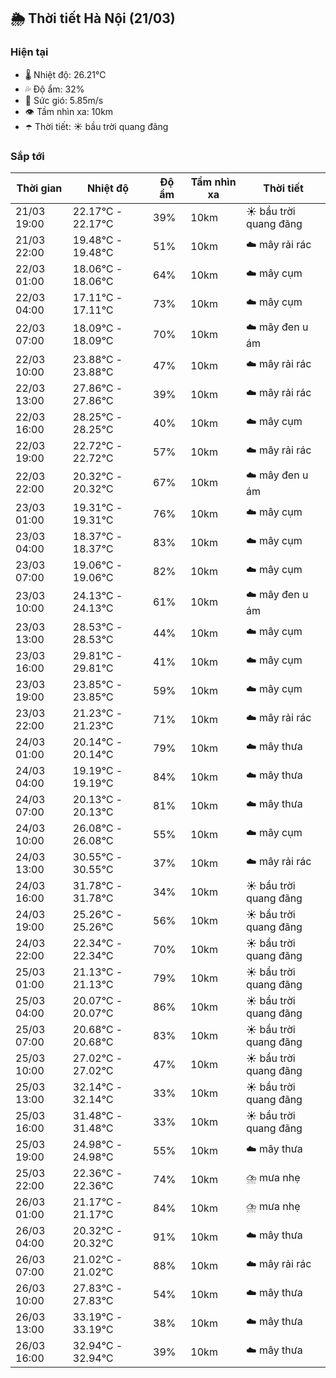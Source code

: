 ## 🌦️ Thời tiết Hà Nội (21/03)

### Hiện tại

- 🌡️ Nhiệt độ: 26.21℃
- 💦 Độ ẩm: 32%
- 💨 Sức gió: 5.85m/s
- 👁️ Tầm nhìn xa: 10km
- ☂️ Thời tiết: ☀️ bầu trời quang đãng

### Sắp tới

| Thời gian | Nhiệt độ | Độ ẩm | Tầm nhìn xa | Thời tiết |
| --- | --- | --- | --- | --- |
| 21/03 19:00 | 22.17℃ - 22.17℃ | 39% | 10km | ☀️ bầu trời quang đãng |
| 21/03 22:00 | 19.48℃ - 19.48℃ | 51% | 10km | ☁️ mây rải rác |
| 22/03 01:00 | 18.06℃ - 18.06℃ | 64% | 10km | ☁️ mây cụm |
| 22/03 04:00 | 17.11℃ - 17.11℃ | 73% | 10km | ☁️ mây cụm |
| 22/03 07:00 | 18.09℃ - 18.09℃ | 70% | 10km | ☁️ mây đen u ám |
| 22/03 10:00 | 23.88℃ - 23.88℃ | 47% | 10km | ☁️ mây rải rác |
| 22/03 13:00 | 27.86℃ - 27.86℃ | 39% | 10km | ☁️ mây rải rác |
| 22/03 16:00 | 28.25℃ - 28.25℃ | 40% | 10km | ☁️ mây cụm |
| 22/03 19:00 | 22.72℃ - 22.72℃ | 57% | 10km | ☁️ mây rải rác |
| 22/03 22:00 | 20.32℃ - 20.32℃ | 67% | 10km | ☁️ mây đen u ám |
| 23/03 01:00 | 19.31℃ - 19.31℃ | 76% | 10km | ☁️ mây cụm |
| 23/03 04:00 | 18.37℃ - 18.37℃ | 83% | 10km | ☁️ mây cụm |
| 23/03 07:00 | 19.06℃ - 19.06℃ | 82% | 10km | ☁️ mây cụm |
| 23/03 10:00 | 24.13℃ - 24.13℃ | 61% | 10km | ☁️ mây đen u ám |
| 23/03 13:00 | 28.53℃ - 28.53℃ | 44% | 10km | ☁️ mây cụm |
| 23/03 16:00 | 29.81℃ - 29.81℃ | 41% | 10km | ☁️ mây cụm |
| 23/03 19:00 | 23.85℃ - 23.85℃ | 59% | 10km | ☁️ mây cụm |
| 23/03 22:00 | 21.23℃ - 21.23℃ | 71% | 10km | ☁️ mây rải rác |
| 24/03 01:00 | 20.14℃ - 20.14℃ | 79% | 10km | ☁️ mây thưa |
| 24/03 04:00 | 19.19℃ - 19.19℃ | 84% | 10km | ☁️ mây thưa |
| 24/03 07:00 | 20.13℃ - 20.13℃ | 81% | 10km | ☁️ mây thưa |
| 24/03 10:00 | 26.08℃ - 26.08℃ | 55% | 10km | ☁️ mây cụm |
| 24/03 13:00 | 30.55℃ - 30.55℃ | 37% | 10km | ☁️ mây rải rác |
| 24/03 16:00 | 31.78℃ - 31.78℃ | 34% | 10km | ☀️ bầu trời quang đãng |
| 24/03 19:00 | 25.26℃ - 25.26℃ | 56% | 10km | ☀️ bầu trời quang đãng |
| 24/03 22:00 | 22.34℃ - 22.34℃ | 70% | 10km | ☀️ bầu trời quang đãng |
| 25/03 01:00 | 21.13℃ - 21.13℃ | 79% | 10km | ☀️ bầu trời quang đãng |
| 25/03 04:00 | 20.07℃ - 20.07℃ | 86% | 10km | ☀️ bầu trời quang đãng |
| 25/03 07:00 | 20.68℃ - 20.68℃ | 83% | 10km | ☀️ bầu trời quang đãng |
| 25/03 10:00 | 27.02℃ - 27.02℃ | 47% | 10km | ☀️ bầu trời quang đãng |
| 25/03 13:00 | 32.14℃ - 32.14℃ | 33% | 10km | ☀️ bầu trời quang đãng |
| 25/03 16:00 | 31.48℃ - 31.48℃ | 33% | 10km | ☀️ bầu trời quang đãng |
| 25/03 19:00 | 24.98℃ - 24.98℃ | 55% | 10km | ☁️ mây thưa |
| 25/03 22:00 | 22.36℃ - 22.36℃ | 74% | 10km | ⛈️ mưa nhẹ |
| 26/03 01:00 | 21.17℃ - 21.17℃ | 84% | 10km | ⛈️ mưa nhẹ |
| 26/03 04:00 | 20.32℃ - 20.32℃ | 91% | 10km | ☁️ mây thưa |
| 26/03 07:00 | 21.02℃ - 21.02℃ | 88% | 10km | ☁️ mây rải rác |
| 26/03 10:00 | 27.83℃ - 27.83℃ | 54% | 10km | ☁️ mây thưa |
| 26/03 13:00 | 33.19℃ - 33.19℃ | 38% | 10km | ☁️ mây thưa |
| 26/03 16:00 | 32.94℃ - 32.94℃ | 39% | 10km | ☁️ mây thưa |
